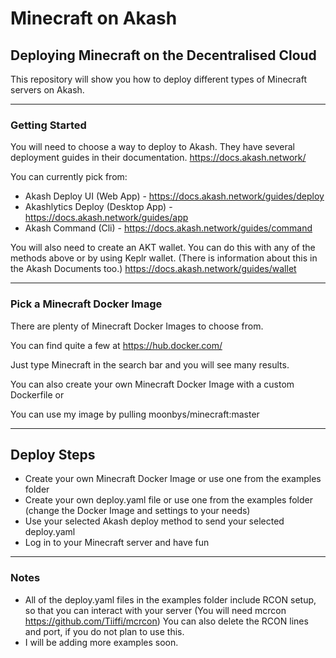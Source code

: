 # Minecraft on Akash

## Deploying Minecraft on the Decentralised Cloud

This repository will show you how to deploy different types of Minecraft servers on Akash.

***

### Getting Started

You will need to choose a way to deploy to Akash. They have several deployment guides in their documentation. https://docs.akash.network/

You can currently pick from:

- Akash Deploy UI (Web App) - https://docs.akash.network/guides/deploy
- Akashlytics Deploy (Desktop App) - https://docs.akash.network/guides/app
- Akash Command (Cli) - https://docs.akash.network/guides/command

You will also need to create an AKT wallet. You can do this with any of the methods above or by using Keplr wallet. (There is information about this in the Akash Documents too.)
https://docs.akash.network/guides/wallet

***

### Pick a Minecraft Docker Image

There are plenty of Minecraft Docker Images to choose from. 

You can find quite a few at https://hub.docker.com/ 

Just type Minecraft in the search bar and you will see many results. 

You can also create your own Minecraft Docker Image with a custom Dockerfile or

You can use my image by pulling moonbys/minecraft:master

***

## Deploy Steps

- Create your own Minecraft Docker Image or use one from the examples folder
- Create your own deploy.yaml file or use one from the examples folder (change the Docker Image and settings to your needs)
- Use your selected Akash deploy method to send your selected deploy.yaml
- Log in to your Minecraft server and have fun

***

### Notes

- All of the deploy.yaml files in the examples folder include RCON setup, so that you can interact with your server (You will need mcrcon https://github.com/Tiiffi/mcrcon) You can also delete the RCON lines and port, if you do not plan to use this. 
- I will be adding more examples soon. 
